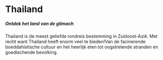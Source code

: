 <!DOCTYPE HTML>
<HTML>
  <HEAD>
    <Meta Charset="UTF-8">
     <body>
    <H1>Thailand</H1>
    <h5>Ontdek het land van de glimach</h5>
    <p>Thailand is de meest geliefde rondreis bestemming in Zuidoost-Azië. Met recht want Thailand heeft enorm veel te bieden!Van de facinerende boeddahistische cultuur en het heerlijk eten tot oogstrelende stranden en goedlachende bevolking.</P>

  </BODY>
  </HTML>
      

